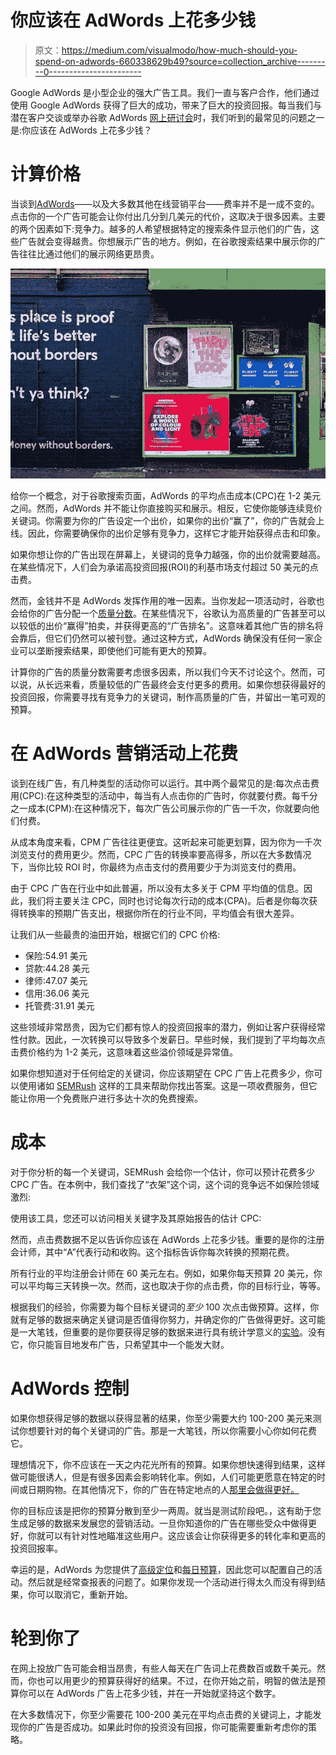 # 你应该在 AdWords 上花多少钱

> 原文：<https://medium.com/visualmodo/how-much-should-you-spend-on-adwords-660338629b49?source=collection_archive---------0----------------------->

Google AdWords 是小型企业的强大广告工具。我们一直与客户合作，他们通过使用 Google AdWords 获得了巨大的成功，带来了巨大的投资回报。每当我们与潜在客户交谈或举办谷歌 AdWords [网上研讨会](https://visualmodo.com/blog/)时，我们听到的最常见的问题之一是:你应该在 AdWords 上花多少钱？

# 计算价格

当谈到[AdWords](https://adwords.google.com/home/)——以及大多数其他在线营销平台——费率并不是一成不变的。点击你的一个广告可能会让你付出几分到几美元的代价，这取决于很多因素。主要的两个因素如下:竞争力。越多的人希望根据特定的搜索条件显示他们的广告，这些广告就会变得越贵。你想展示广告的地方。例如，在谷歌搜索结果中展示你的广告往往比通过他们的展示网络更昂贵。

![](img/569b92a658cb84d19d9e8fd5afd08739.png)

给你一个概念，对于谷歌搜索页面，AdWords 的平均点击成本(CPC)在 1-2 美元之间。然而，AdWords 并不能让你直接购买和展示。相反，它使你能够连续竞价关键词。你需要为你的广告设定一个出价，如果你的出价“赢了”，你的广告就会上线。因此，你需要确保你的出价足够有竞争力，这样它才能开始获得点击和印象。

如果你想让你的广告出现在屏幕上，关键词的竞争力越强，你的出价就需要越高。在某些情况下，人们会为承诺高投资回报(ROI)的利基市场支付超过 50 美元的点击费。

然而，金钱并不是 AdWords 发挥作用的唯一因素。当你发起一项活动时，谷歌也会给你的广告分配一个[质量分数](https://support.google.com/adwords/answer/140351?hl=en)。在某些情况下，谷歌认为高质量的广告甚至可以以较低的出价“赢得”拍卖，并获得更高的“广告排名”。这意味着其他广告的排名将会靠后，但它们仍然可以被刊登。通过这种方式，AdWords 确保没有任何一家企业可以垄断搜索结果，即使他们可能有更大的预算。

计算你的广告的质量分数需要考虑很多因素，所以我们今天不讨论这个。然而，可以说，从长远来看，质量较低的广告最终会支付更多的费用。如果你想获得最好的投资回报，你需要寻找有竞争力的关键词，制作高质量的广告，并留出一笔可观的预算。

# 在 AdWords 营销活动上花费

谈到在线广告，有几种类型的活动你可以运行。其中两个最常见的是:每次点击费用(CPC):在这种类型的活动中，每当有人点击你的广告时，你就要付费。每千分之一成本(CPM):在这种情况下，每次广告公司展示你的广告一千次，你就要向他们付费。

从成本角度来看，CPM 广告往往更便宜。这听起来可能更划算，因为你为一千次浏览支付的费用更少。然而，CPC 广告的转换率要高得多，所以在大多数情况下，当你比较 ROI 时，你最终为点击支付的费用要少于为浏览支付的费用。

由于 CPC 广告在行业中如此普遍，所以没有太多关于 CPM 平均值的信息。因此，我们将主要关注 CPC，同时也讨论每次行动的成本(CPA)。后者是你每次获得转换率的预期广告支出，根据你所在的行业不同，平均值会有很大差异。

让我们从一些最贵的油田开始，根据它们的 CPC 价格:

*   保险:54.91 美元
*   贷款:44.28 美元
*   律师:47.07 美元
*   信用:36.06 美元
*   托管费:31.91 美元

这些领域非常昂贵，因为它们都有惊人的投资回报率的潜力，例如让客户获得经常性付款。因此，一次转换可以导致多个发薪日。早些时候，我们提到了平均每次点击费价格约为 1-2 美元，这意味着这些溢价领域是异常值。

如果你想知道对于任何给定的关键词，你应该期望在 CPC 广告上花费多少，你可以使用诸如 [SEMRush](https://www.semrush.com/) 这样的工具来帮助你找出答案。这是一项收费服务，但它能让你用一个免费账户进行多达十次的免费搜索。

# 成本

对于你分析的每一个关键词，SEMRush 会给你一个估计，你可以预计花费多少 CPC 广告。在本例中，我们查找了“衣架”这个词，这个词的竞争远不如保险领域激烈:

使用该工具，您还可以访问相关关键字及其原始报告的估计 CPC:

然而，点击费数据不足以告诉你应该在 AdWords 上花多少钱。重要的是你的注册会计师，其中“A”代表行动和收购。这个指标告诉你每次转换的预期花费。

所有行业的平均注册会计师在 60 美元左右。例如，如果你每天预算 20 美元，你可以平均每三天转换一次。然而，这也取决于你的点击费，你的目标行业，等等。

根据我们的经验，你需要为每个目标关键词的*至少* 100 次点击做预算。这样，你就有足够的数据来确定关键词是否值得你努力，并确定你的广告做得更好。这可能是一大笔钱，但重要的是你要获得足够的数据来进行具有统计学意义的[实验](https://shots.visualmodo.com/)。没有它，你只能盲目地发布广告，只希望其中一个能发大财。

# AdWords 控制

如果你想获得足够的数据以获得显著的结果，你至少需要大约 100-200 美元来测试你想要针对的每个关键词的广告。那是一大笔钱，所以你需要小心你如何花费它。

理想情况下，你不应该在一天之内花光所有的预算。如果你想快速得到结果，这样做可能很诱人，但是有很多因素会影响转化率。例如，人们可能更愿意在特定的时间或日期购物。在其他情况下，你的广告在特定地点的人[那里会做得更好。](https://support.google.com/adwords/answer/1722043?hl=en)

你的目标应该是把你的预算分散到至少一两周。就当是测试阶段吧。，这有助于您生成足够的数据来发展您的营销活动。一旦你知道你的广告在哪些受众中做得更好，你就可以有针对性地瞄准这些用户。这应该会让你获得更多的转化率和更高的投资回报率。

幸运的是，AdWords 为您提供了[高级定位](https://support.google.com/adwords/answer/1704368?hl=en)和[每日预算](https://support.google.com/adwords/answer/6312?hl=en)，因此您可以配置自己的活动。然后就是经常查报表的问题了。如果你发现一个活动进行得太久而没有得到结果，你可以取消它，重新开始。

# 轮到你了

在网上投放广告可能会相当昂贵，有些人每天在广告词上花费数百或数千美元。然而，你也可以用更少的预算获得好的结果。不过，在你开始之前，明智的做法是预算你可以在 AdWords 广告上花多少钱，并在一开始就坚持这个数字。

在大多数情况下，你至少需要花 100-200 美元在平均点击费的关键词上，才能发现你的广告是否成功。如果此时你的投资没有回报，你可能需要重新考虑你的策略。